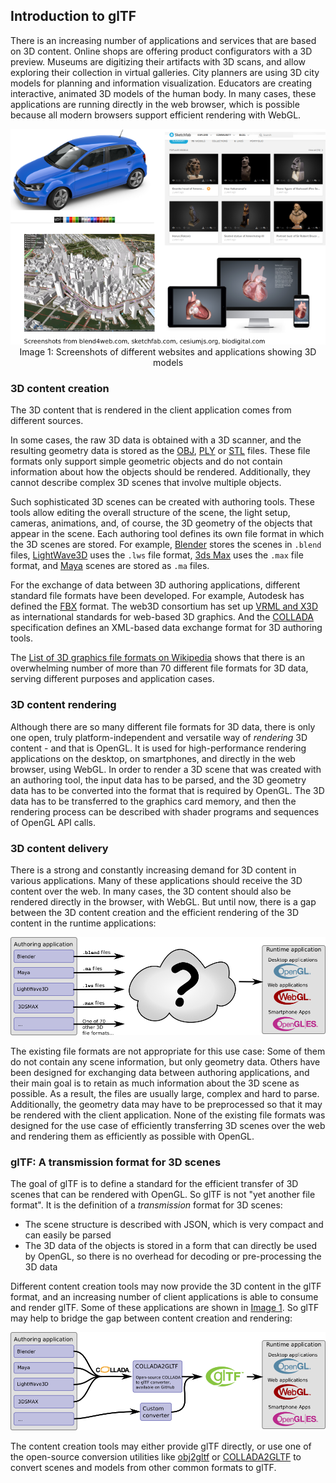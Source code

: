 
## Introduction to glTF

There is an increasing number of applications and services that are based on 3D content. Online shops are offering product configurators with a 3D preview. Museums are digitizing their artifacts with 3D scans, and allow exploring their collection in virtual galleries. City planners are using 3D city models for planning and information visualization. Educators are creating interactive, animated 3D models of the human body. In many cases, these applications are running directly in the web browser, which is possible because all modern browsers support efficient rendering with WebGL.

<p align="center">
<img src="images/applications.png" /><br>
<a name="applications-png"></a>Image 1: Screenshots of different websites and applications showing 3D models
</p>

### 3D content creation

The 3D content that is rendered in the client application comes from different sources.

In some cases, the raw 3D data is obtained with a 3D scanner, and the resulting geometry data is stored as the [OBJ](https://en.wikipedia.org/wiki/Wavefront_.obj_file), [PLY](https://en.wikipedia.org/wiki/PLY_(file_format)) or [STL](https://en.wikipedia.org/wiki/STL_(file_format)) files. These file formats only support simple geometric objects and do not contain information about how the objects should be rendered. Additionally, they cannot describe complex 3D scenes that involve multiple objects.

Such sophisticated 3D scenes can be created with authoring tools. These tools allow editing the overall structure of the scene, the light setup, cameras, animations, and, of course, the 3D geometry of the objects that appear in the scene. Each authoring tool defines its own file format in which the 3D scenes are stored. For example, [Blender](https://www.blender.org/) stores the scenes in `.blend` files, [LightWave3D](https://www.lightwave3d.com/) uses the `.lws` file format, [3ds Max](http://www.autodesk.com/3dsmax) uses the `.max` file format, and [Maya](http://www.autodesk.com/maya) scenes are stored as `.ma` files.

For the exchange of data between 3D authoring applications, different standard file formats have been developed. For example, Autodesk has defined the [FBX](http://www.autodesk.com/products/fbx/overview) format. The web3D consortium has set up [VRML and X3D](http://www.web3d.org/standards) as international standards for web-based 3D graphics. And the [COLLADA](https://www.khronos.org/collada/) specification defines an XML-based data exchange format for 3D authoring tools.

The [List of 3D graphics file formats on Wikipedia](https://en.wikipedia.org/wiki/List_of_file_formats#3D_graphics) shows that there is an overwhelming number of more than 70 different file formats for 3D data, serving different purposes and application cases.  

### 3D content rendering

Although there are so many different file formats for 3D data, there is only one open, truly platform-independent and versatile way of *rendering* 3D content - and that is OpenGL. It is used for high-performance rendering applications on the desktop, on smartphones, and directly in the web browser, using WebGL. In order to render a 3D scene that was created with an authoring tool, the input data has to be parsed, and the 3D geometry data has to be converted into the format that is required by OpenGL. The 3D data has to be transferred to the graphics card memory, and then the rendering process can be described with shader programs and sequences of OpenGL API calls.


### 3D content delivery

There is a strong and constantly increasing demand for 3D content in various applications. Many of these applications should receive the 3D content over the web. In many cases, the 3D content should also be rendered directly in the browser, with WebGL. But until now, there is a gap between the 3D content creation and the efficient rendering of the 3D content in the runtime applications:    

![3D content creation and rendering](images/contentCreationAndRendering.png)

The existing file formats are not appropriate for this use case: Some of them do not contain any scene information, but only geometry data. Others have been designed for exchanging data between authoring applications, and their main goal is to retain as much information about the 3D scene as possible. As a result, the files are usually large, complex and hard to parse. Additionally, the geometry data may have to be preprocessed so that it may be rendered with the client application. None of the existing file formats was designed for the use case of efficiently transferring 3D scenes over the web and rendering them as efficiently as possible with OpenGL.

### glTF: A transmission format for 3D scenes

The goal of glTF is to define a standard for the efficient transfer of 3D scenes that can be rendered with OpenGL. So glTF is not "yet another file format". It is the definition of a *transmission* format for 3D scenes:

- The scene structure is described with JSON, which is very compact and can easily be parsed
- The 3D data of the objects is stored in a form that can directly be used by OpenGL, so there is no overhead for decoding or pre-processing the 3D data

Different content creation tools may now provide the 3D content in the glTF format, and an increasing number of client applications is able to consume and render glTF. Some of these applications are shown in [Image 1](#applications-png). So glTF may help to bridge the gap between content creation and rendering:  

![3D content creation and rendering with glTF](images/contentCreationAndRenderingWithGltf.png)

The content creation tools may either provide glTF directly, or use one of the open-source conversion utilities like [obj2gltf](https://github.com/AnalyticalGraphicsInc/obj2gltf) or [COLLADA2GLTF](https://github.com/KhronosGroup/glTF/tree/master/COLLADA2GLTF) to convert scenes and models from other common formats to glTF.
